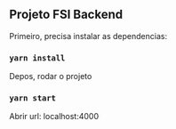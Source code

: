 ## Projeto FSI Backend

Primeiro, precisa instalar as dependencias:

### `yarn install`

Depos, rodar o projeto

### `yarn start`

Abrir url: localhost:4000
